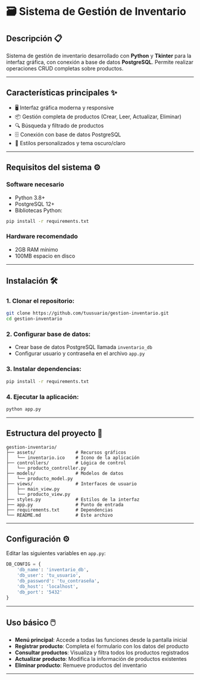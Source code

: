 # 🗃️ Sistema de Gestión de Inventario  

## Descripción 📋  
Sistema de gestión de inventario desarrollado con **Python** y **Tkinter** para la interfaz gráfica, con conexión a base de datos **PostgreSQL**. Permite realizar operaciones CRUD completas sobre productos.

---

## Características principales ✨  
- 🖥️ Interfaz gráfica moderna y responsive  
- 📦 Gestión completa de productos (Crear, Leer, Actualizar, Eliminar)  
- 🔍 Búsqueda y filtrado de productos  
- 🗄️ Conexión con base de datos PostgreSQL  
- 🎨 Estilos personalizados y tema oscuro/claro  

---

## Requisitos del sistema ⚙️  

### Software necesario
- Python 3.8+  
- PostgreSQL 12+  
- Bibliotecas Python:  
```bash
pip install -r requirements.txt
```

### Hardware recomendado
- 2GB RAM mínimo  
- 100MB espacio en disco  

---

## Instalación 🛠️  

### 1. Clonar el repositorio:
```bash
git clone https://github.com/tuusuario/gestion-inventario.git
cd gestion-inventario
```

### 2. Configurar base de datos:
- Crear base de datos PostgreSQL llamada `inventario_db`  
- Configurar usuario y contraseña en el archivo `app.py`  

### 3. Instalar dependencias:
```bash
pip install -r requirements.txt
```

### 4. Ejecutar la aplicación:
```bash
python app.py
```

---

## Estructura del proyecto 📂  
```
gestion-inventario/
├── assets/               # Recursos gráficos
│   └── inventario.ico    # Icono de la aplicación
├── controllers/          # Lógica de control
│   └── producto_controller.py
├── models/               # Modelos de datos
│   └── producto_model.py
├── views/                # Interfaces de usuario
│   ├── main_view.py
│   └── producto_view.py
├── styles.py             # Estilos de la interfaz
├── app.py                # Punto de entrada
├── requirements.txt      # Dependencias
└── README.md             # Este archivo
```

---

## Configuración ⚙️  

Editar las siguientes variables en `app.py`:
```python
DB_CONFIG = {
    'db_name': 'inventario_db',
    'db_user': 'tu_usuario',
    'db_password': 'tu_contraseña',
    'db_host': 'localhost',
    'db_port': '5432'
}
```

---

## Uso básico 🖱️  

- **Menú principal**: Accede a todas las funciones desde la pantalla inicial  
- **Registrar producto**: Completa el formulario con los datos del producto  
- **Consultar productos**: Visualiza y filtra todos los productos registrados  
- **Actualizar producto**: Modifica la información de productos existentes  
- **Eliminar producto**: Remueve productos del inventario  

---
